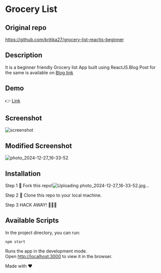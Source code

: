 # Grocery List
## Original repo
https://github.com/kritika27/grocery-list-reactjs-beginner

## Description

It is a beginner friendly Grocery list App built using ReactJS.Blog Post for the same is available on [Blog link](https://dev.to/kritika27/beginners-friendly-grocery-list-app-in-reactjs-d7i)

## Demo

👉 [Link](https://ecstatic-torvalds-7d441f.netlify.app/)

## Screenshot


![screenshot](https://user-images.githubusercontent.com/4997491/133280327-1ec44ebb-32ee-475b-abac-267541b955e3.JPG)
## Modified Screenshot
![photo_2024-12-27_16-33-52](https://github.com/user-attachments/assets/bbd75469-f169-483c-a0d8-d62a4e7f7fb2)
## Installation

Step 1
🍴 Fork this repo!![Uploading photo_2024-12-27_16-33-52.jpg…]()


Step 2
👯 Clone this repo to your local machine.

Step 3
HACK AWAY! 🔨🔨🔨

## Available Scripts

In the project directory, you can run:

`npm start`

Runs the app in the development mode.<br />
Open [http://localhost:3000](http://localhost:3000) to view it in the browser.

Made with ❤
